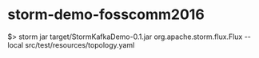 # storm-demo-fosscomm2016

$> storm jar target/StormKafkaDemo-0.1.jar org.apache.storm.flux.Flux --local src/test/resources/topology.yaml 
